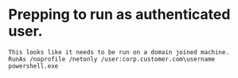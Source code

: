 <!-- TITLE: Bloodhound -->
<!-- SUBTITLE: A quick summary of Bloodhound -->

# Prepping to run as authenticated user.
```
This looks like it needs to be run on a domain joined machine.
RunAs /noprofile /netonly /user:corp.customer.com\username powershell.exe
```